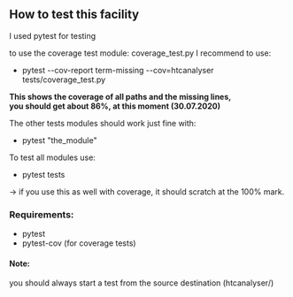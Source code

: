 ## How to test this facility




I used pytest for testing

to use the coverage test module: coverage_test.py 
I recommend to use:
- pytest --cov-report term-missing --cov=htcanalyser  tests/coverage_test.py

**This shows the coverage of all paths and the missing lines, \
you should get about 86%, at this moment (30.07.2020)**

The other tests modules should work just fine with:

- pytest "the_module"

To test all modules use:
- pytest tests

-> if you use this as well with coverage, it should scratch at the 100% mark.

### Requirements:
- pytest
- pytest-cov (for coverage tests)

#### Note:
you should always start a test from the source destination (htcanalyser/)
